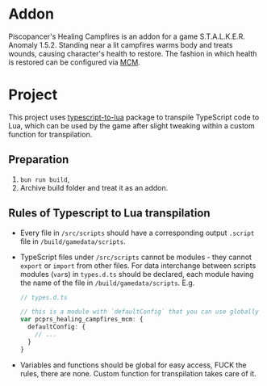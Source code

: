 # Addon

Piscopancer's Healing Campfires is an addon for a game S.T.A.L.K.E.R. Anomaly 1.5.2. Standing near a lit campfires warms body and treats wounds, causing character's health to restore. The fashion in which health is restored can be configured via [MCM](https://www.moddb.com/mods/stalker-anomaly/addons/anomaly-mod-configuration-menu).

# Project

This project uses [typescript-to-lua](https://www.npmjs.com/package/typescript-to-lua) package to transpile TypeScript code to Lua, which can be used by the game after slight tweaking within a custom function for transpilation.

## Preparation

1. `bun run build`,
2. Archive build folder and treat it as an addon.

## Rules of Typescript to Lua transpilation

- Every file in `/src/scripts` should have a corresponding output `.script` file in `/build/gamedata/scripts`.
- TypeScript files under `/src/scripts` cannot be modules - they cannot `export` or `import` from other files. For data interchange between scripts modules (`var`s) in `types.d.ts` should be declared, each module having the name of the file in `/build/gamedata/scripts`. E.g.

  ```ts
  // types.d.ts

  // this is a module with `defaultConfig` that you can use globally on other scripts
  var pcprs_healing_campfires_mcm: {
    defaultConfig: {
      // ...
    }
  }
  ```

- Variables and functions should be global for easy access, FUCK the rules, there are none. Custom function for transpilation takes care of it.

